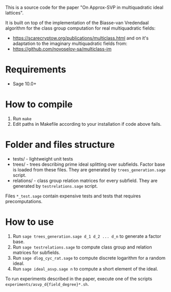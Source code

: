 This is a source code for the paper "On Approx-SVP in multiquadratic ideal lattices".

It is built on top of the implementation of the Biasse-van Vredendaal algorithm for the class group computation for real multiquadratic fields:
* https://scarecryptow.org/publications/multiclass.html 
and on it's adaptation to the imaginary multiquadratic fields from:
* https://github.com/novoselov-sa/multiclass-im

# Requirements
* Sage 10.0+

# How to compile
1. Run ```make```
2. Edit paths in Makefile according to your installation if code above fails.

# Folder and files structure
* tests/ - lightweight unit tests
* trees/ - trees describing prime ideal splitting over subfields. Factor base is loaded from these files. They are generated by ```trees_generation.sage``` script.
* relations/ - class group relation matrices for every subfield. They are generated by ```testrelations.sage``` script.

Files ```*_test.sage``` contain expensive tests and tests that requires precomputations.

# How to use
1. Run ```sage trees_generation.sage d_1 d_2 ... d_n``` to generate a factor base.
2. Run ```sage testrelations.sage``` to compute class group and relation matrices for subfields.
3. Run ```sage dlog_cyc_rat.sage``` to compute discrete logarithm for a random ideal.
4. Run ```sage ideal_asvp.sage n``` to compute a short element of the ideal.

To run experiments described in the paper, execute one of the scripts ```experiments/asvp_d{field_degree}*.sh```.
